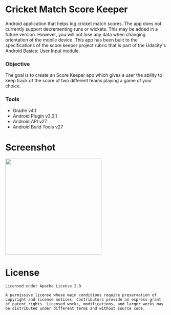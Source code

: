 # Cricket Match Score Keeper
Android application that helps log cricket match scores. The app does not currently support decrementing runs or wickets. This may be added in a future version. However, you will not lose any data when changing orientation of the mobile device. This app has been built to the specifications of the score keeper project rubric that is part of the Udacity's Android Basics: User Input module.

### Objective
The goal is to create an Score Keeper app which gives a user the ability to keep track of the score of two different teams playing a game of your choice.

### Tools
* Gradle v4.1
* Android Plugin v3.0.1
* Android API v27
* Android Build Tools v27

# Screenshot
<img src="https://raw.githubusercontent.com/SrChip15/cricket-score-keeper/master/device-2017-12-04-202636.png"
width="300"/>

# License
```
Licensed under Apache License 2.0

A permissive license whose main conditions require preservation of copyright and license notices. Contributors provide an express grant of patent rights. Licensed works, modifications, and larger works may be distributed under different terms and without source code.
```
